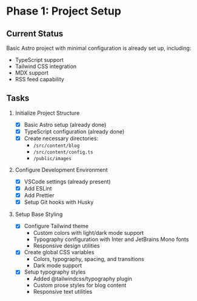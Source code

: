 # Phase 1: Project Setup

## Current Status

Basic Astro project with minimal configuration is already set up, including:

- TypeScript support
- Tailwind CSS integration
- MDX support
- RSS feed capability

## Tasks

1. Initialize Project Structure

   - [x] Basic Astro setup (already done)
   - [x] TypeScript configuration (already done)
   - [x] Create necessary directories:
     - `/src/content/blog`
     - `/src/content/config.ts`
     - `/public/images`

2. Configure Development Environment

   - [x] VSCode settings (already present)
   - [x] Add ESLint
   - [x] Add Prettier
   - [x] Setup Git hooks with Husky

3. Setup Base Styling
   - [x] Configure Tailwind theme
     - Custom colors with light/dark mode support
     - Typography configuration with Inter and JetBrains Mono fonts
     - Responsive design utilities
   - [x] Create global CSS variables
     - Colors, typography, spacing, and transitions
     - Dark mode support
   - [x] Setup typography styles
     - Added @tailwindcss/typography plugin
     - Custom prose styles for blog content
     - Responsive text utilities
